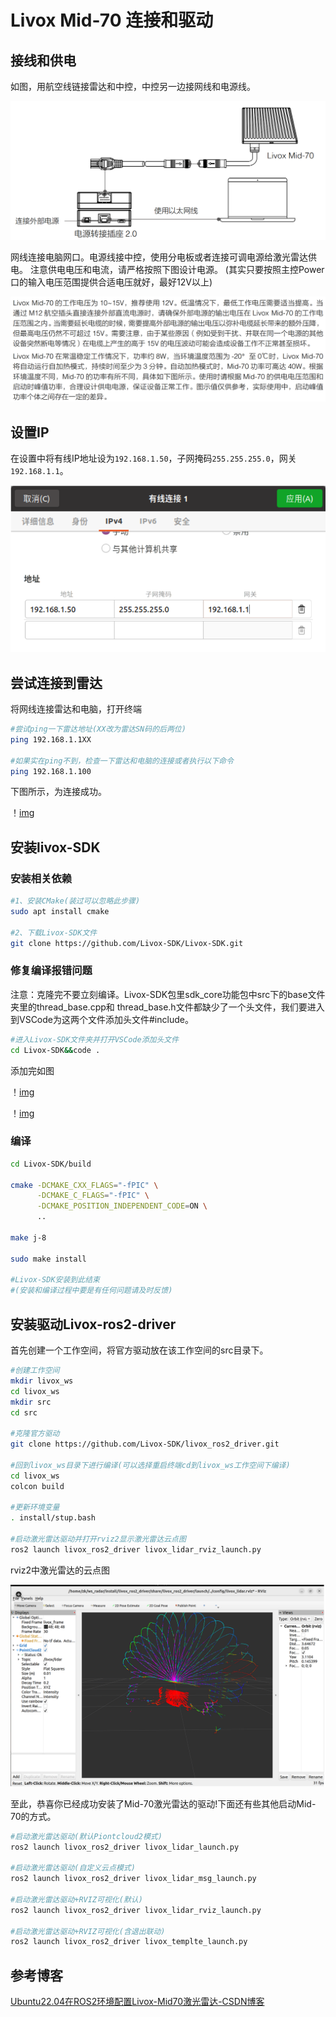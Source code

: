 # Livox Mid-70 连接和驱动

## 接线和供电
如图，用航空线链接雷达和中控，中控另一边接网线和电源线。

![img](images/2025-10-19-23-03-43.png)

网线连接电脑网口。电源线接中控，使用分电板或者连接可调电源给激光雷达供电。
注意供电电压和电流，请严格按照下图设计电源。
(其实只要按照主控Power口的输入电压范围提供合适电压就好，最好12V以上)

![img](images/2025-10-19-23-41-14.png)

## 设置IP

在设置中将有线IP地址设为`192.168.1.50`，子网掩码`255.255.255.0`，网关`192.168.1.1`。

![img](images/2025-07-23-16-35-50-image.png)

## 尝试连接到雷达

将网线连接雷达和电脑，打开终端

```bash
#尝试ping一下雷达地址(XX改为雷达SN码的后两位)
ping 192.168.1.1XX

#如果实在ping不到，检查一下雷达和电脑的连接或者执行以下命令
ping 192.168.1.100
```
下图所示，为连接成功。

！[img](images/2025-10-19-23-55-25.png)

## 安装livox-SDK
### 安装相关依赖

```bash
#1、安装CMake(装过可以忽略此步骤)
sudo apt install cmake

#2、下载Livox-SDK文件
git clone https://github.com/Livox-SDK/Livox-SDK.git
```
### 修复编译报错问题

注意：克隆完不要立刻编译。Livox-SDK包里sdk_core功能包中src下的base文件夹里的thread_base.cpp和
thread_base.h文件都缺少了一个头文件，我们要进入到VSCode为这两个文件添加头文件#include<memory>。

```bash
#进入Livox-SDK文件夹并打开VSCode添加头文件
cd Livox-SDK&&code .
```
添加完如图

！[img](images/2025-10-20-00-04-55.png)

！[img](images/2025-10-20-00-05-06.png)

### 编译

```bash
cd Livox-SDK/build

cmake -DCMAKE_CXX_FLAGS="-fPIC" \
      -DCMAKE_C_FLAGS="-fPIC" \
      -DCMAKE_POSITION_INDEPENDENT_CODE=ON \
      ..

make j-8

sudo make install

#Livox-SDK安装到此结束
#(安装和编译过程中要是有任何问题请及时反馈)
```
## 安装驱动Livox-ros2-driver

首先创建一个工作空间，将官方驱动放在该工作空间的src目录下。

```bash
#创建工作空间
mkdir livox_ws
cd livox_ws
mkdir src
cd src

#克隆官方驱动
git clone https://github.com/Livox-SDK/livox_ros2_driver.git

#回到livox_ws目录下进行编译(可以选择重启终端cd到livox_ws工作空间下编译)
cd livox_ws
colcon build

#更新环境变量
. install/stup.bash

#启动激光雷达驱动并打开rviz2显示激光雷达云点图
ros2 launch livox_ros2_driver livox_lidar_rviz_launch.py
```
rviz2中激光雷达的云点图

![img](images/2025-10-20-00-44-58.png)

至此，恭喜你已经成功安装了Mid-70激光雷达的驱动!下面还有些其他启动Mid-70的方式。

```bash
#启动激光雷达驱动(默认Piontcloud2模式)
ros2 launch livox_ros2_driver livox_lidar_launch.py

#启动激光雷达驱动(自定义云点模式)
ros2 launch livox_ros2_driver livox_lidar_msg_launch.py

#启动激光雷达驱动+RVIZ可视化(默认)
ros2 launch livox_ros2_driver livox_lidar_rviz_launch.py

#启动激光雷达驱动+RVIZ可视化(含退出联动)
ros2 launch livox_ros2_driver livox_templte_launch.py
```

## 参考博客

[Ubuntu22.04在ROS2环境配置Livox-Mid70激光雷达-CSDN博客](https://blog.csdn.net/2501_90423119/article/details/151406043?ops_request_misc=&request_id=&biz_id=102&utm_term=mid70&utm_medium=distribute.pc_search_result.none-task-blog-2~all~sobaiduweb~default-2-151406043.142^v102^pc_search_result_base8&spm=1018.2226.3001.4187)